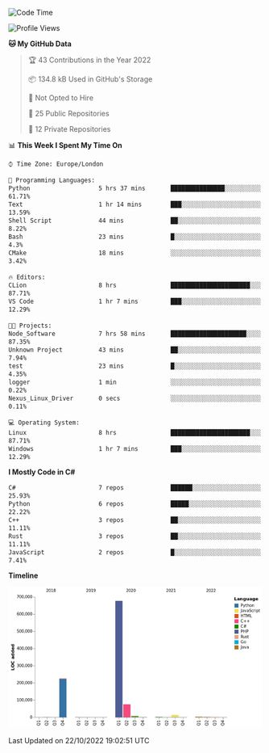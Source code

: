 <!--START_SECTION:waka-->
![Code Time](http://img.shields.io/badge/Code%20Time-329%20hrs%2029%20mins-blue)

![Profile Views](http://img.shields.io/badge/Profile%20Views-0-blue)

**🐱 My GitHub Data** 

> 🏆 43 Contributions in the Year 2022
 > 
> 📦 134.8 kB Used in GitHub's Storage 
 > 
> 🚫 Not Opted to Hire
 > 
> 📜 25 Public Repositories 
 > 
> 🔑 12 Private Repositories  
 > 
📊 **This Week I Spent My Time On** 

```text
⌚︎ Time Zone: Europe/London

💬 Programming Languages: 
Python                   5 hrs 37 mins       ███████████████░░░░░░░░░░   61.71% 
Text                     1 hr 14 mins        ███░░░░░░░░░░░░░░░░░░░░░░   13.59% 
Shell Script             44 mins             ██░░░░░░░░░░░░░░░░░░░░░░░   8.22% 
Bash                     23 mins             █░░░░░░░░░░░░░░░░░░░░░░░░   4.3% 
CMake                    18 mins             ░░░░░░░░░░░░░░░░░░░░░░░░░   3.42%

🔥 Editors: 
CLion                    8 hrs               ██████████████████████░░░   87.71% 
VS Code                  1 hr 7 mins         ███░░░░░░░░░░░░░░░░░░░░░░   12.29%

🐱‍💻 Projects: 
Node_Software            7 hrs 58 mins       █████████████████████░░░░   87.35% 
Unknown Project          43 mins             ██░░░░░░░░░░░░░░░░░░░░░░░   7.94% 
test                     23 mins             █░░░░░░░░░░░░░░░░░░░░░░░░   4.35% 
logger                   1 min               ░░░░░░░░░░░░░░░░░░░░░░░░░   0.22% 
Nexus_Linux_Driver       0 secs              ░░░░░░░░░░░░░░░░░░░░░░░░░   0.11%

💻 Operating System: 
Linux                    8 hrs               ██████████████████████░░░   87.71% 
Windows                  1 hr 7 mins         ███░░░░░░░░░░░░░░░░░░░░░░   12.29%

```

**I Mostly Code in C#** 

```text
C#                       7 repos             ██████░░░░░░░░░░░░░░░░░░░   25.93% 
Python                   6 repos             █████░░░░░░░░░░░░░░░░░░░░   22.22% 
C++                      3 repos             ██░░░░░░░░░░░░░░░░░░░░░░░   11.11% 
Rust                     3 repos             ██░░░░░░░░░░░░░░░░░░░░░░░   11.11% 
JavaScript               2 repos             █░░░░░░░░░░░░░░░░░░░░░░░░   7.41%

```


**Timeline**

![Chart not found](https://raw.githubusercontent.com/Jirubizu/Jirubizu/master/charts/bar_graph.png) 


 Last Updated on 22/10/2022 19:02:51 UTC
<!--END_SECTION:waka-->